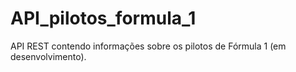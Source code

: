# API_pilotos_formula_1
API REST contendo informações sobre os pilotos de Fórmula 1 (em desenvolvimento).
